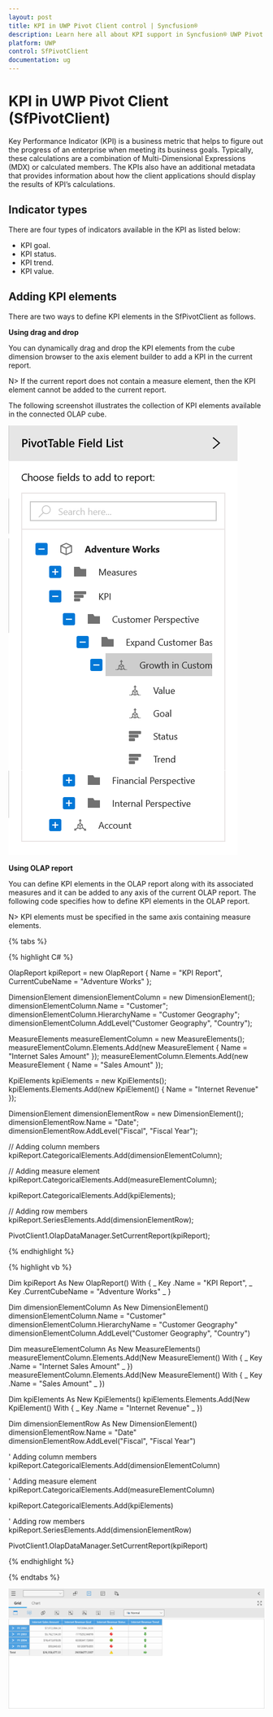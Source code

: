 ```yaml
---
layout: post
title: KPI in UWP Pivot Client control | Syncfusion®
description: Learn here all about KPI support in Syncfusion® UWP Pivot Client (SfPivotClient) control and more.
platform: UWP
control: SfPivotClient
documentation: ug
---
```


# KPI in UWP Pivot Client (SfPivotClient)

Key Performance Indicator (KPI) is a business metric that helps to figure out the progress of an enterprise when meeting its business goals. Typically, these calculations are a combination of Multi-Dimensional Expressions (MDX) or calculated members. The KPIs also have an additional metadata that provides information about how the client applications should display the results of KPI’s calculations.

## Indicator types

There are four types of indicators available in the KPI as listed below:

* KPI goal.
* KPI status.
* KPI trend.
* KPI value.

## Adding KPI elements

There are two ways to define KPI elements in the SfPivotClient as follows.

**Using drag and drop**

You can dynamically drag and drop the KPI elements from the cube dimension browser to the axis element builder to add a KPI in the current report.

N> If the current report does not contain a measure element, then the KPI element cannot be added to the current report.

The following screenshot illustrates the collection of KPI elements available in the connected OLAP cube.

![kpi_Drag_Drop](KPI_images/kpi_Drag_Drop.png)

**Using OLAP report**

You can define KPI elements in the OLAP report along with its associated measures and it can be added to any axis of the current OLAP report. The following code specifies how to define KPI elements in the OLAP report.

N> KPI elements must be specified in the same axis containing measure elements.

{% tabs %}

{% highlight C# %}

OlapReport kpiReport = new OlapReport
{
    Name = "KPI Report",
    CurrentCubeName = "Adventure Works"
};

DimensionElement dimensionElementColumn = new DimensionElement();
dimensionElementColumn.Name = "Customer";
dimensionElementColumn.HierarchyName = "Customer Geography";
dimensionElementColumn.AddLevel("Customer Geography", "Country");

MeasureElements measureElementColumn = new MeasureElements();
measureElementColumn.Elements.Add(new MeasureElement { Name = "Internet Sales Amount" });
measureElementColumn.Elements.Add(new MeasureElement { Name = "Sales Amount" });

KpiElements kpiElements = new KpiElements();
kpiElements.Elements.Add(new KpiElement() { Name = "Internet Revenue" });

DimensionElement dimensionElementRow = new DimensionElement();
dimensionElementRow.Name = "Date";
dimensionElementRow.AddLevel("Fiscal", "Fiscal Year");

// Adding column members
kpiReport.CategoricalElements.Add(dimensionElementColumn);

// Adding measure element
kpiReport.CategoricalElements.Add(measureElementColumn);

kpiReport.CategoricalElements.Add(kpiElements);

// Adding row members
kpiReport.SeriesElements.Add(dimensionElementRow);

PivotClient1.OlapDataManager.SetCurrentReport(kpiReport);

{% endhighlight %}

{% highlight vb %}

Dim kpiReport As New OlapReport() With { _
    Key .Name = "KPI Report", _
    Key .CurrentCubeName = "Adventure Works" _
}

Dim dimensionElementColumn As New DimensionElement()
dimensionElementColumn.Name = "Customer"
dimensionElementColumn.HierarchyName = "Customer Geography"
dimensionElementColumn.AddLevel("Customer Geography", "Country")

Dim measureElementColumn As New MeasureElements()
measureElementColumn.Elements.Add(New MeasureElement() With { _
    Key .Name = "Internet Sales Amount" _
})
measureElementColumn.Elements.Add(New MeasureElement() With { _
    Key .Name = "Sales Amount" _
})

Dim kpiElements As New KpiElements()
kpiElements.Elements.Add(New KpiElement() With { _
    Key .Name = "Internet Revenue" _
})

Dim dimensionElementRow As New DimensionElement()
dimensionElementRow.Name = "Date"
dimensionElementRow.AddLevel("Fiscal", "Fiscal Year")

' Adding column members
kpiReport.CategoricalElements.Add(dimensionElementColumn)

' Adding measure element
kpiReport.CategoricalElements.Add(measureElementColumn)

kpiReport.CategoricalElements.Add(kpiElements)

' Adding row members
kpiReport.SeriesElements.Add(dimensionElementRow)

PivotClient1.OlapDataManager.SetCurrentReport(kpiReport)

{% endhighlight %}

{% endtabs %}

![kpiElementsLoaded](KPI_images/kpiElementsLoaded.png)
